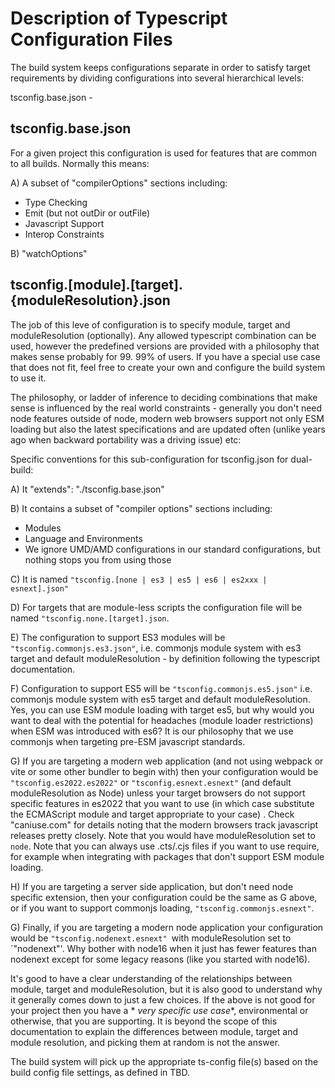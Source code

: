 # Description of Typescript Configuration Files

The build system keeps configurations separate in order to satisfy target requirements by dividing configurations into
several hierarchical levels:

tsconfig.base.json -

## tsconfig.base.json

For a given project this configuration is used for features that are common to all builds. Normally this means:

A) A subset of "compilerOptions" sections including:

- Type Checking
- Emit (but not outDir or outFile)
- Javascript Support
- Interop Constraints

B) "watchOptions"

## tsconfig.[module].[target].{moduleResolution}.json

The job of this leve of configuration is to specify module, target and moduleResolution (optionally). Any allowed typescript
combination can be used, however the predefined versions are provided with a philosophy that makes sense probably for 99. 99%
of users. If you have a special use case that does not fit, feel free to create your own and configure the build system to
use it.

The philosophy, or ladder of inference to deciding combinations that make sense is influenced by the real world constraints -
generally you don't need node features outside of node, modern web browsers support not only ESM loading but also the latest
specifications and are updated often (unlike years ago when backward portability was a driving issue)
etc:

Specific conventions for this sub-configuration for tsconfig.json for dual-build:

A) It "extends": "./tsconfig.base.json"

B) It contains a subset of "compiler options" sections including:

- Modules
- Language and Environments
- We ignore UMD/AMD configurations in our standard configurations, but nothing stops you from using those

C) It is named `"tsconfig.[none | es3 | es5 | es6 | es2xxx | esnext].json"`

D) For targets that are module-less scripts the configuration file will be named `"tsconfig.none.[target].json`.

E) The configuration to support ES3 modules will be `"tsconfig.commonjs.es3.json"`, i.e. commonjs module system with es3
target and default moduleResolution - by definition following the typescript documentation.

F) Configuration to support ES5 will be `"tsconfig.commonjs.es5.json"` i.e. commonjs module system with es5 target and
default moduleResolution. Yes, you can use ESM module loading with target es5, but why would you want to deal with the
potential for headaches (module loader restrictions) when ESM was introduced with es6? It is our philosophy that we use
commonjs when targeting pre-ESM javascript standards.

G) If you are targeting a modern web application (and not using webpack or vite or some other bundler to begin with) then
your configuration would be  `"tsconfig.es2022.es2022"` or `"tsconfig.esnext.esnext"` (and default moduleResolution as Node)
unless your target browsers do not support specific features in es2022 that you want to use (in which case substitute the
ECMAScript module and target appropriate to your case) . Check "caniuse.com" for details noting that the modern browsers
track javascript releases pretty closely. Note that you would have moduleResolution set to `node`. Note that you can always
use .cts/.cjs files if you want to use require, for example when integrating with packages that don't support ESM module
loading.

H) If you are targeting a server side application, but don't need node specific extension, then your configuration could be
the same as G above, or if you want to support commonjs loading, `"tsconfig.commonjs.esnext"`.

G) Finally, if you are targeting a modern node application your configuration would be `"tsconfig.nodenext.esnext" `with
moduleResolution set to `"nodenext"'. Why bother with node16 when it just has fewer features than nodenext except for some
legacy reasons (like you started with node16).

It's good to have a clear understanding of the relationships between module, target and moduleResolution, but it is also good
to understand why it generally comes down to just a few choices. If the above is not good for your project then you have a *
*very specific use case**, environmental or otherwise, that you are supporting. It is beyond the scope of this documentation
to explain the differences between module, target and module resolution, and picking them at random is not the answer.

The build system will pick up the appropriate ts-config file(s) based on the build config file settings, as defined in TBD.

